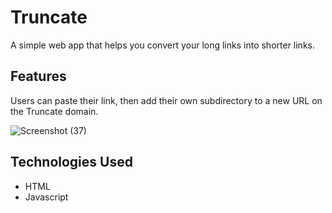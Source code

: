 # Truncate
A simple web app that helps you convert your long links into shorter links.

## Features

Users can paste their link, then add their own subdirectory to a new URL on the Truncate domain.

![Screenshot (37)](https://user-images.githubusercontent.com/92265640/147632369-d8c86f05-997e-4671-9f4a-711996db05b7.png)



## Technologies Used
- HTML
- Javascript
